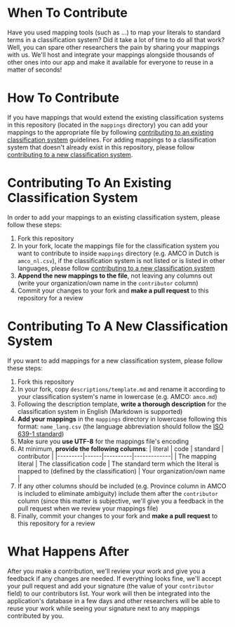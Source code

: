 # When To Contribute

Have you used mapping tools (such as ...) to map your literals to standard terms in a classification system? Did it take a lot of time to do all that work? Well, you can spare other researchers the pain by sharing your mappings with us. We'll host and integrate your mappings alongside thousands of other ones into our app and make it available for everyone to reuse in a matter of seconds!

# How To Contribute

If you have mappings that would extend the existing classification systems in this repository (located in the `mappings` directory) you can add your mappings to the appropriate file by following [contributing to an existing classification system](#contributing-to-an-existing-classification-system) guidelines. For adding mappings to a classification system that doesn't already exist in this repository, please follow [contributing to a new classification system](#contributing-to-a-new-classification-system).

# Contributing To An Existing Classification System

In order to add your mappings to an existing classification system, please follow these steps:
  1. Fork this repository
  2. In your fork, locate the mappings file for the classification system you want to contribute to inside `mappings` directory (e.g. AMCO in Dutch is `amco_nl.csv`), if the classification system is not listed or is listed in other languages, please follow [contributing to a new classification system](#contributing-to-a-new-classification-system)
  3. **Append the new mappings to the file**, not leaving any columns out (write your organization/own name in the `contributor` column)
  4. Commit your changes to your fork and **make a pull request** to this repository for a review

# Contributing To A New Classification System

If you want to add mappings for a new classification system, please follow these steps:
  1. Fork this repository
  2. In your fork, copy `descriptions/template.md` and rename it according to your classification system's name in lowercase (e.g. AMCO: `amco.md`)
  3. Following the description template, **write a thorough description** for the classification system in English (Markdown is supported)
  4. **Add your mappings** in the `mappings` directory in lowercase following this format: `name_lang.csv` (the language abbreviation should follow the [ISO 639-1 standard](https://en.wikipedia.org/wiki/List_of_ISO_639-1_codes))
  5. Make sure you **use UTF-8** for the mappings file's encoding
  6. At minimum, **provide the following columns**:
  | literal | code | standard | contributor |
  |---------|------|----------|-------------|
  | The mapping literal | The classification code | The standard term which the literal is mapped to (defined by the classification) | Your organization/own name |
  7. If any other columns should be included (e.g. Province column in AMCO is included to eliminate ambiguity) include them after the `contributor` column (since this matter is subjective, we'll give you a feedback in the pull request when we review your mappings file)
  8. Finally, commit your changes to your fork and **make a pull request** to this repository for a review

# What Happens After

After you make a contribution, we'll review your work and give you a feedback if any changes are needed. If everything looks fine, we'll accept your pull request and add your signature (the value of your `contributor` field) to our contributors list. Your work will then be integrated into the application's database in a few days and other researchers will be able to reuse your work while seeing your signature next to any mappings contributed by you.
